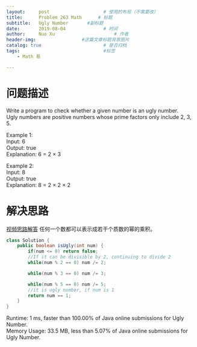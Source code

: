 ```yaml
---
layout:     post   				    # 使用的布局（不需要改）
title:      Problem 263 Math      # 标题 
subtitle:   Ugly Number       #副标题
date:       2019-08-04				# 时间
author:     Nuo Xu 						# 作者
header-img:              	#这篇文章标题背景图片
catalog: true 						# 是否归档
tags:								#标签
    - Math 易

---
```

# 问题描述
Write a program to check whether a given number is an ugly number.  
Ugly numbers are positive numbers whose prime factors only include 2, 3, 5.  

Example 1:  
Input: 6  
Output: true  
Explanation: 6 = 2 × 3  

Example 2:  
Input: 8  
Output: true  
Explanation: 8 = 2 × 2 × 2  
# 解决思路
[视频思路解答](https://www.youtube.com/watch?v=1wpe7yeqZd0)
任何一个数都可以表示成若干个质数的幂的乘积。  
```java
class Solution {
    public boolean isUgly(int num) {
        if(num <= 0) return false;
        //If it can be divisible by 2, continuing to divide 2
        while(num % 2 == 0) num /= 2;

        while(num % 3 == 0) num /= 3;

        while(num % 5 == 0) num /= 5;
        //it is ugly number, if num is 1
        return num == 1;
    }
}
```
Runtime: 1 ms, faster than 100.00% of Java online submissions for Ugly Number.  
Memory Usage: 33.5 MB, less than 5.07% of Java online submissions for Ugly Number.